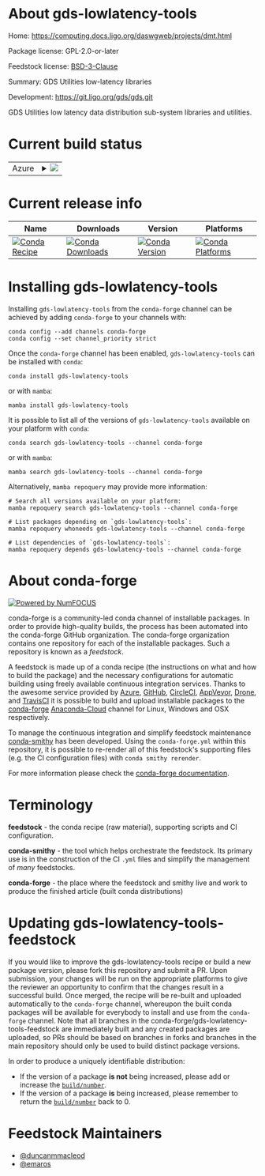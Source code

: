 About gds-lowlatency-tools
==========================

Home: https://computing.docs.ligo.org/daswgweb/projects/dmt.html

Package license: GPL-2.0-or-later

Feedstock license: [BSD-3-Clause](https://github.com/conda-forge/gds-lowlatency-tools-feedstock/blob/master/LICENSE.txt)

Summary: GDS Utilities low-latency libraries

Development: https://git.ligo.org/gds/gds.git

GDS Utilities low latency data distribution sub-system libraries and
utilities.


Current build status
====================


<table>
    
  <tr>
    <td>Azure</td>
    <td>
      <details>
        <summary>
          <a href="https://dev.azure.com/conda-forge/feedstock-builds/_build/latest?definitionId=12932&branchName=master">
            <img src="https://dev.azure.com/conda-forge/feedstock-builds/_apis/build/status/gds-lowlatency-tools-feedstock?branchName=master">
          </a>
        </summary>
        <table>
          <thead><tr><th>Variant</th><th>Status</th></tr></thead>
          <tbody><tr>
              <td>linux_64</td>
              <td>
                <a href="https://dev.azure.com/conda-forge/feedstock-builds/_build/latest?definitionId=12932&branchName=master">
                  <img src="https://dev.azure.com/conda-forge/feedstock-builds/_apis/build/status/gds-lowlatency-tools-feedstock?branchName=master&jobName=linux&configuration=linux_64_" alt="variant">
                </a>
              </td>
            </tr><tr>
              <td>osx_64</td>
              <td>
                <a href="https://dev.azure.com/conda-forge/feedstock-builds/_build/latest?definitionId=12932&branchName=master">
                  <img src="https://dev.azure.com/conda-forge/feedstock-builds/_apis/build/status/gds-lowlatency-tools-feedstock?branchName=master&jobName=osx&configuration=osx_64_" alt="variant">
                </a>
              </td>
            </tr>
          </tbody>
        </table>
      </details>
    </td>
  </tr>
</table>

Current release info
====================

| Name | Downloads | Version | Platforms |
| --- | --- | --- | --- |
| [![Conda Recipe](https://img.shields.io/badge/recipe-gds--lowlatency--tools-green.svg)](https://anaconda.org/conda-forge/gds-lowlatency-tools) | [![Conda Downloads](https://img.shields.io/conda/dn/conda-forge/gds-lowlatency-tools.svg)](https://anaconda.org/conda-forge/gds-lowlatency-tools) | [![Conda Version](https://img.shields.io/conda/vn/conda-forge/gds-lowlatency-tools.svg)](https://anaconda.org/conda-forge/gds-lowlatency-tools) | [![Conda Platforms](https://img.shields.io/conda/pn/conda-forge/gds-lowlatency-tools.svg)](https://anaconda.org/conda-forge/gds-lowlatency-tools) |

Installing gds-lowlatency-tools
===============================

Installing `gds-lowlatency-tools` from the `conda-forge` channel can be achieved by adding `conda-forge` to your channels with:

```
conda config --add channels conda-forge
conda config --set channel_priority strict
```

Once the `conda-forge` channel has been enabled, `gds-lowlatency-tools` can be installed with `conda`:

```
conda install gds-lowlatency-tools
```

or with `mamba`:

```
mamba install gds-lowlatency-tools
```

It is possible to list all of the versions of `gds-lowlatency-tools` available on your platform with `conda`:

```
conda search gds-lowlatency-tools --channel conda-forge
```

or with `mamba`:

```
mamba search gds-lowlatency-tools --channel conda-forge
```

Alternatively, `mamba repoquery` may provide more information:

```
# Search all versions available on your platform:
mamba repoquery search gds-lowlatency-tools --channel conda-forge

# List packages depending on `gds-lowlatency-tools`:
mamba repoquery whoneeds gds-lowlatency-tools --channel conda-forge

# List dependencies of `gds-lowlatency-tools`:
mamba repoquery depends gds-lowlatency-tools --channel conda-forge
```


About conda-forge
=================

[![Powered by
NumFOCUS](https://img.shields.io/badge/powered%20by-NumFOCUS-orange.svg?style=flat&colorA=E1523D&colorB=007D8A)](https://numfocus.org)

conda-forge is a community-led conda channel of installable packages.
In order to provide high-quality builds, the process has been automated into the
conda-forge GitHub organization. The conda-forge organization contains one repository
for each of the installable packages. Such a repository is known as a *feedstock*.

A feedstock is made up of a conda recipe (the instructions on what and how to build
the package) and the necessary configurations for automatic building using freely
available continuous integration services. Thanks to the awesome service provided by
[Azure](https://azure.microsoft.com/en-us/services/devops/), [GitHub](https://github.com/),
[CircleCI](https://circleci.com/), [AppVeyor](https://www.appveyor.com/),
[Drone](https://cloud.drone.io/welcome), and [TravisCI](https://travis-ci.com/)
it is possible to build and upload installable packages to the
[conda-forge](https://anaconda.org/conda-forge) [Anaconda-Cloud](https://anaconda.org/)
channel for Linux, Windows and OSX respectively.

To manage the continuous integration and simplify feedstock maintenance
[conda-smithy](https://github.com/conda-forge/conda-smithy) has been developed.
Using the ``conda-forge.yml`` within this repository, it is possible to re-render all of
this feedstock's supporting files (e.g. the CI configuration files) with ``conda smithy rerender``.

For more information please check the [conda-forge documentation](https://conda-forge.org/docs/).

Terminology
===========

**feedstock** - the conda recipe (raw material), supporting scripts and CI configuration.

**conda-smithy** - the tool which helps orchestrate the feedstock.
                   Its primary use is in the construction of the CI ``.yml`` files
                   and simplify the management of *many* feedstocks.

**conda-forge** - the place where the feedstock and smithy live and work to
                  produce the finished article (built conda distributions)


Updating gds-lowlatency-tools-feedstock
=======================================

If you would like to improve the gds-lowlatency-tools recipe or build a new
package version, please fork this repository and submit a PR. Upon submission,
your changes will be run on the appropriate platforms to give the reviewer an
opportunity to confirm that the changes result in a successful build. Once
merged, the recipe will be re-built and uploaded automatically to the
`conda-forge` channel, whereupon the built conda packages will be available for
everybody to install and use from the `conda-forge` channel.
Note that all branches in the conda-forge/gds-lowlatency-tools-feedstock are
immediately built and any created packages are uploaded, so PRs should be based
on branches in forks and branches in the main repository should only be used to
build distinct package versions.

In order to produce a uniquely identifiable distribution:
 * If the version of a package **is not** being increased, please add or increase
   the [``build/number``](https://docs.conda.io/projects/conda-build/en/latest/resources/define-metadata.html#build-number-and-string).
 * If the version of a package **is** being increased, please remember to return
   the [``build/number``](https://docs.conda.io/projects/conda-build/en/latest/resources/define-metadata.html#build-number-and-string)
   back to 0.

Feedstock Maintainers
=====================

* [@duncanmmacleod](https://github.com/duncanmmacleod/)
* [@emaros](https://github.com/emaros/)

